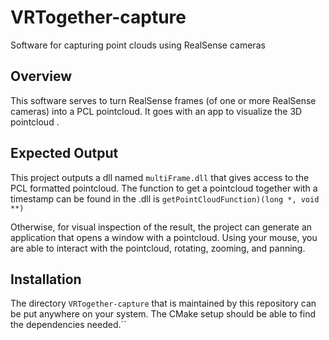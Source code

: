 # VRTogether-capture
Software for capturing point clouds using RealSense cameras

## Overview

This software serves to turn RealSense frames (of one or more RealSense cameras) into a PCL pointcloud. It goes with an app to visualize the 3D pointcloud .

## Expected Output

This project outputs a dll named `multiFrame.dll` that gives access to the PCL formatted pointcloud. The function to get a pointcloud together with a timestamp can be found in the .dll is `getPointCloudFunction)(long *, void **)`

Otherwise, for visual inspection of the result, the project can generate an application that opens a window with a pointcloud. Using your mouse, you are able to interact with the pointcloud, rotating, zooming, and panning.

## Installation

The directory `VRTogether-capture` that is maintained by this repository can be put anywhere on your system.
The CMake setup should be able to find the dependencies needed.``


